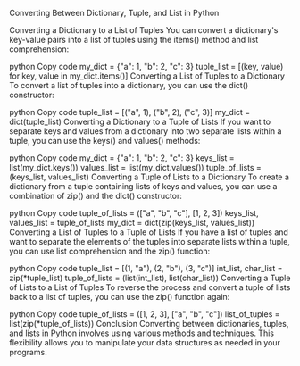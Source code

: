 Converting Between Dictionary, Tuple, and List in Python

Converting a Dictionary to a List of Tuples
You can convert a dictionary's key-value pairs into a list of tuples using the items() method and list comprehension:

python
Copy code
my_dict = {"a": 1, "b": 2, "c": 3}
tuple_list = [(key, value) for key, value in my_dict.items()]
Converting a List of Tuples to a Dictionary
To convert a list of tuples into a dictionary, you can use the dict() constructor:

python
Copy code
tuple_list = [("a", 1), ("b", 2), ("c", 3)]
my_dict = dict(tuple_list)
Converting a Dictionary to a Tuple of Lists
If you want to separate keys and values from a dictionary into two separate lists within a tuple, you can use the keys() and values() methods:

python
Copy code
my_dict = {"a": 1, "b": 2, "c": 3}
keys_list = list(my_dict.keys())
values_list = list(my_dict.values())
tuple_of_lists = (keys_list, values_list)
Converting a Tuple of Lists to a Dictionary
To create a dictionary from a tuple containing lists of keys and values, you can use a combination of zip() and the dict() constructor:

python
Copy code
tuple_of_lists = (["a", "b", "c"], [1, 2, 3])
keys_list, values_list = tuple_of_lists
my_dict = dict(zip(keys_list, values_list))
Converting a List of Tuples to a Tuple of Lists
If you have a list of tuples and want to separate the elements of the tuples into separate lists within a tuple, you can use list comprehension and the zip() function:

python
Copy code
tuple_list = [(1, "a"), (2, "b"), (3, "c")]
int_list, char_list = zip(*tuple_list)
tuple_of_lists = (list(int_list), list(char_list))
Converting a Tuple of Lists to a List of Tuples
To reverse the process and convert a tuple of lists back to a list of tuples, you can use the zip() function again:

python
Copy code
tuple_of_lists = ([1, 2, 3], ["a", "b", "c"])
list_of_tuples = list(zip(*tuple_of_lists))
Conclusion
Converting between dictionaries, tuples, and lists in Python involves using various methods and techniques. This flexibility allows you to manipulate your data structures as needed in your programs.